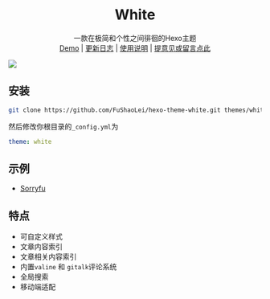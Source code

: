 # <div align="center">White</div>

<p align="center">
一款在极简和个性之间徘徊的Hexo主题
<br>
<a href="https://sorryfu.top/">Demo</a>  |  <a href="https://github.com/FuShaoLei/hexo-theme-white/issues/3">更新日志</a>  | <a href="https://github.com/FuShaoLei/hexo-theme-white/wiki/0.-%E5%89%8D%E8%A8%80">使用说明</a> | <a href="https://github.com/FuShaoLei/hexo-theme-white/issues/4">提意见或留言点此</a>
</p>

![](https://cdn.jsdelivr.net/gh/fushaolei/img2/20200726101450.png)



## 安装

```bash
git clone https://github.com/FuShaoLei/hexo-theme-white.git themes/white
```
然后修改你根目录的`_config.yml`为
```yml
theme: white
```

## 示例
- [Sorryfu](https://sorryfu.top/)

## 特点

- 可自定义样式
- 文章内容索引
- 文章相关内容索引
- 内置`valine` 和 `gitalk`评论系统
- 全局搜索
- 移动端适配



